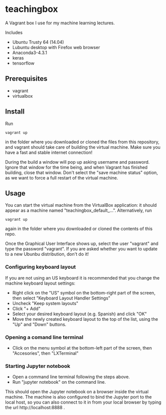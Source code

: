 # teachingbox

A Vagrant box I use for my machine learning lectures.

Includes

* Ubuntu Trusty 64 (14.04)
* Lubuntu desktop with Firefox web browser
* Anaconda3-4.3.1
* keras
* tensorflow

## Prerequisites

* vagrant
* virtualbox

## Install

Run

    vagrant up

in the folder where you downloaded or cloned the files from this repository, and vagrant should take care of building the virtual machine. Make sure you have a fast and stable internet connection!

During the build a window will pop up asking username and password. Ignore that window for the time being, and when Vagrant has finished building, close that window. Don't select the "save machine status" option, as we want to force a full restart of the virtual machine.

## Usage

You can start the virtual machine from the VirtualBox application: it should appear as a machine named "teachingbox_default_...". Alternatively, run

    vagrant up

again in the folder where you downloaded or cloned the contents of this repo.

Once the Graphical User Interface shows up, select the user "vagrant" and type the password "vagrant". If you are asked whether you want to update to a new Ubunbu distribution, don't do it!

### Configuring keyboard layout

If you are not using an US keyboard it is recommended that you change the machine keyboard layout settings:

* Right click on the "US" symbol on the bottom-right part of the screen, then select "Keyboard Layout Handler Settings"
* Uncheck "Keep system layouts"
* Click "+ Add"
* Select your desired keyboard layout (e.g. Spanish) and click "OK"
* Move the newly created keyboard layout to the top of the list, using the "Up" and "Down" buttons.

### Opening a comand line terminal

* Click on the menu symbol at the bottom-left part of the screen, then "Accesories", then "LXTerminal"

### Starting Jupyter notebook

* Open a command line terminal following the steps above.
* Run "jupyter notebook" on the command line.

This should open the Jupyter notebook on a browser inside the virtual machine. The machine is also configured to bind the Jupyter port to the local host, so you can also connect to it in from your local browser by typing the url http://localhost:8888 .

